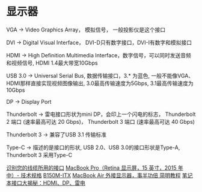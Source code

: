 # 显示器

VGA -> Video Graphics Array， 模拟信号， 一般投影仪是这个接口

DVI -> Digital Visual Interface， DVI-D只有数字接口，DVI-I有数字和模拟接口

HDMI -> High Definition Multimedia Interface，数字信号，可以同时发送音频和视频信号, HDMI 1.4最大带宽10Gbps

USB 3.0 -> Universal Serial Bus, 数据传输接口，3.* 为蓝色, 一般不能像VGA、HDMI那样直接实现视频图像输出, 3.0最高传输速度为5Gbps, 3.1最高传输速度为10Gbps

DP -> Display Port

Thunderbolt -> 雷电接口形状为mini DP，会印上一个闪电的标志， Thunderbolt 2 端口 (速率最高可达 20 Gbps)， Thunderbolt 3 端口 (速率最高可达 40 Gbps)

Thunderbolt 3 -> 兼容了USB 3.1 传输标准

Type-C -> 描述的是接口的形状, USB 2.0、USB 3.0的接口形状是Type-A, Thunderbolt 3 采用Type-C

[识别您的线缆所用的接口](https://support.apple.com/zh-cn/HT207443)
[MacBook Pro（Retina 显示屏，15 英寸，2015 年中）- 技术规格](https://support.apple.com/kb/SP719?viewlocale=zh_CN&locale=zh_CN)
[B150M-ITX](http://www.asrock.com/mb/Intel/B150M-ITX/index.cn.asp)
[MacBook Air 外接显示器，事半功倍 简明教程](https://www.jianshu.com/p/493c65f6d070)
[笔记本接口大揭秘：HDMI、DP、雷电](http://www.leikeji.com/article/13897)